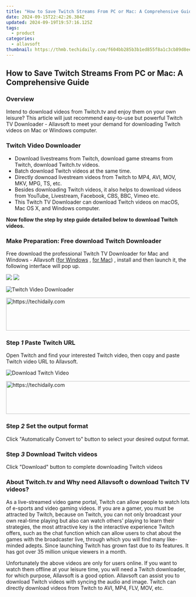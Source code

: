 ```yaml
---
title: "How to Save Twitch Streams From PC or Mac: A Comprehensive Guide"
date: 2024-09-15T22:42:26.384Z
updated: 2024-09-19T19:57:16.125Z
tags:
  - product
categories:
  - allavsoft
thumbnail: https://thmb.techidaily.com/f604bb285b3b1ed855f8a1c3cb89d8ee4bdb35648e96e12c93c90dd39a83f971.jpg
---
```


## How to Save Twitch Streams From PC or Mac: A Comprehensive Guide

### Overview

Intend to download videos from Twitch.tv and enjoy them on your own leisure? This article will just recommend easy-to-use but powerful Twitch TV Downloader - Allavsoft to meet your demand for downloading Twitch videos on Mac or Windows computer.

### Twitch Video Downloader

* Download livestreams from Twitch, download game streams from Twitch, download Twitch.tv videos.
* Batch download Twitch videos at the same time.
* Directly downoad livestream videos from Twitch to MP4, AVI, MOV, MKV, MPG, TS, etc.
* Besides downloading Twitch videos, it also helps to download videos from YouTube, Livestream, Facebook, CBS, BBC, Vimeo etc.
* This Twitch TV Downloader can download Twitch videos on macOS, Mac OS X, and Windows computer.

**Now follow the step by step guide detailed below to download Twitch videos.**

### Make Preparation: Free download Twitch Downloader

Free download the professional Twitch TV Downloader for Mac and Windows - Allavsoft ([for Windows](https://tools.techidaily.com/allavsoft/products/) , [for Mac](https://tools.techidaily.com/allavsoft/products/)) , install and then launch it, the following interface will pop up.

[![](https://www.allavsoft.com/how-to/../images/how-to/free-download-win.jpg)](https://tools.techidaily.com/allavsoft/products/) [![](https://www.allavsoft.com/how-to/../images/how-to/free-download-mac.jpg)](https://tools.techidaily.com/allavsoft/products/)

![Twitch Video Downloader](https://www.allavsoft.com/how-to/../images/allavsoft/screen-shot-600.jpg)

<!-- affiliate ads begin -->
<a href="https://appsumo.8odi.net/c/5597632/2123740/7443" target="_top" id="2123740">
  <img src="//a.impactradius-go.com/display-ad/7443-2123740" border="0" alt="https://techidaily.com" width="728" height="90"/>
</a>
<img height="0" width="0" src="https://appsumo.8odi.net/i/5597632/2123740/7443" style="position:absolute;visibility:hidden;" border="0" />
<!-- affiliate ads end -->

### Step _1_ Paste Twitch URL

Open Twitch and find your interested Twitch video, then copy and paste Twitch video URL to Allavsoft.

![Download Twitch Video](https://www.allavsoft.com/how-to/../images/how-to/twitch-video-download/download-twitch-video.jpg)

<!-- affiliate ads begin -->
<a href="https://appsumo.8odi.net/c/5597632/2151855/7443" target="_top" id="2151855">
  <img src="//a.impactradius-go.com/display-ad/7443-2151855" border="0" alt="https://techidaily.com" width="728" height="90"/>
</a>
<img height="0" width="0" src="https://appsumo.8odi.net/i/5597632/2151855/7443" style="position:absolute;visibility:hidden;" border="0" />
<!-- affiliate ads end -->

### Step _2_ Set the output format

Click "Automatically Convert to" button to select your desired output format.

### Step _3_ Download Twitch videos

Click "Download" button to complete downloading Twitch videos

### About Twitch.tv and Why need Allavsoft o download Twitch TV videos?

As a live-streamed video game portal, Twitch can allow people to watch lots of e-sports and video gaming videos. If you are a gamer, you must be attracted by Twitch, because on Twitch, you can not only broadcast your own real-time playing but also can watch others' playing to learn their strategies, the most attractive key is the interactive experience Twitch offers, such as the chat function which can allow users to chat about the games with the broadcaster live, through which you will find many like-minded adepts. Since launching Twitch has grown fast due to its features. It has got over 35 million unique viewers in a month.

Unfortunately the above videos are only for users online. If you want to watch them offline at your leisure time, you will need a Twitch downloader, for which purpose, Allavsoft is a good option. Allavsoft can assist you to download Twitch videos with syncing the audio and image. Twitch can directly download videos from Twitch to AVI, MP4, FLV, MOV, etc.

<ins class="adsbygoogle"
     style="display:block"
     data-ad-format="autorelaxed"
     data-ad-client="ca-pub-7571918770474297"
     data-ad-slot="1223367746"></ins>

<ins class="adsbygoogle"
     style="display:block"
     data-ad-client="ca-pub-7571918770474297"
     data-ad-slot="8358498916"
     data-ad-format="auto"
     data-full-width-responsive="true"></ins>

